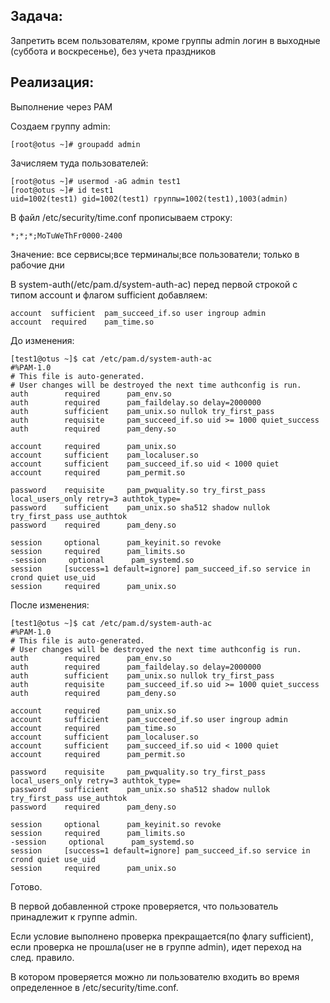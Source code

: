 ## Задача: 
Запретить всем пользователям, кроме группы admin логин в выходные (суббота и воскресенье), без учета праздников

## Реализация:
Выполнение через PAM

Создаем группу admin:

	[root@otus ~]# groupadd admin

Зачисляем туда пользователей:

	[root@otus ~]# usermod -aG admin test1
	[root@otus ~]# id test1
	uid=1002(test1) gid=1002(test1) группы=1002(test1),1003(admin)

В файл /etc/security/time.conf прописываем строку:

	*;*;*;MoTuWeThFr0000-2400
	
Значение: все сервисы;все терминалы;все пользователи; только в рабочие дни
	
В system-auth(/etc/pam.d/system-auth-ac) перед первой строкой с типом account и флагом sufficient добавляем:

	account  sufficient  pam_succeed_if.so user ingroup admin
	account  required    pam_time.so

До изменения:
	
	[test1@otus ~]$ cat /etc/pam.d/system-auth-ac
	#%PAM-1.0
	# This file is auto-generated.
	# User changes will be destroyed the next time authconfig is run.
	auth        required      pam_env.so
	auth        required      pam_faildelay.so delay=2000000
	auth        sufficient    pam_unix.so nullok try_first_pass
	auth        requisite     pam_succeed_if.so uid >= 1000 quiet_success
	auth        required      pam_deny.so
	
	account     required      pam_unix.so
	account     sufficient    pam_localuser.so
	account     sufficient    pam_succeed_if.so uid < 1000 quiet
	account     required      pam_permit.so
	
	password    requisite     pam_pwquality.so try_first_pass local_users_only retry=3 authtok_type=
	password    sufficient    pam_unix.so sha512 shadow nullok try_first_pass use_authtok
	password    required      pam_deny.so
	
	session     optional      pam_keyinit.so revoke
	session     required      pam_limits.so
	-session     optional      pam_systemd.so
	session     [success=1 default=ignore] pam_succeed_if.so service in crond quiet use_uid
	session     required      pam_unix.so

После изменения:

	[test1@otus ~]$ cat /etc/pam.d/system-auth-ac
	#%PAM-1.0
	# This file is auto-generated.
	# User changes will be destroyed the next time authconfig is run.
	auth        required      pam_env.so
	auth        required      pam_faildelay.so delay=2000000
	auth        sufficient    pam_unix.so nullok try_first_pass
	auth        requisite     pam_succeed_if.so uid >= 1000 quiet_success
	auth        required      pam_deny.so
	
	account     required      pam_unix.so
	account     sufficient    pam_succeed_if.so user ingroup admin
	account     required      pam_time.so
	account     sufficient    pam_localuser.so
	account     sufficient    pam_succeed_if.so uid < 1000 quiet
	account     required      pam_permit.so
	
	password    requisite     pam_pwquality.so try_first_pass local_users_only retry=3 authtok_type=
	password    sufficient    pam_unix.so sha512 shadow nullok try_first_pass use_authtok
	password    required      pam_deny.so
	
	session     optional      pam_keyinit.so revoke
	session     required      pam_limits.so
	-session     optional      pam_systemd.so
	session     [success=1 default=ignore] pam_succeed_if.so service in crond quiet use_uid
	session     required      pam_unix.so

Готово.

В первой добавленной строке проверяется, что пользователь принадлежит к группе admin.  

Если условие выполнено проверка прекращается(по флагу sufficient), если проверка не прошла(user не в группе admin), идет переход на след. правило.

В котором проверяется можно ли пользователю входить во время определенное в /etc/security/time.conf.
